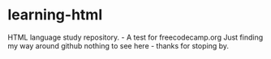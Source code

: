 # learning-html
HTML language study repository. - A test for freecodecamp.org
Just finding my way around github nothing to see here - thanks for stoping by.

